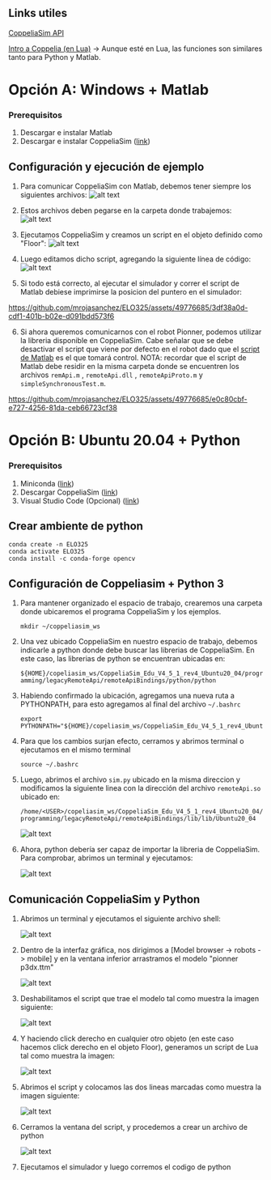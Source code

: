 
<!-- Referencia python -->
<!-- https://blog.sravjti.in/2021/06/26/using-python-api-in-coppeliasim.html -->

## Links utiles
[CoppeliaSim API](https://www.coppeliarobotics.com/helpFiles/en/apiFunctions.htm)

[Intro a Coppelia (en Lua)](https://www.youtube.com/watch?v=l32IiRkCwxg&list=PLjzuoBhdtaXOYfcZOPS98uDTf4aAoDSRR&index=1) -> Aunque esté en Lua, las funciones son similares tanto para Python y Matlab.

# Opción A: Windows + Matlab
### Prerequisitos
1. Descargar e instalar Matlab
2. Descargar e instalar CoppeliaSim ([link](https://www.coppeliarobotics.com/downloads))

## Configuración y ejecución de ejemplo
1. Para comunicar CoppeliaSim con Matlab, debemos tener siempre los siguientes archivos:
 ![alt text](img/copiar.png)

2. Estos archivos deben pegarse en la carpeta donde trabajemos:
 ![alt text](img/pegar.png)

3. Ejecutamos CoppeliaSim y creamos un script en el objeto definido como "Floor":
 ![alt text](img/lua_script_win.png)

4. Luego editamos dicho script, agregando la siguiente línea de código:
 ![alt text](img/setRemoteApi.png)

5. Si todo está correcto, al ejecutar el simulador y correr el script de Matlab debiese imprimirse la posicion del puntero en el simulador:

https://github.com/mrojasanchez/ELO325/assets/49776685/3df38a0d-cdf1-401b-b02e-d091bdd573f6

6. Si ahora queremos comunicarnos con el robot Pionner, podemos utilizar la libreria disponible en CoppeliaSim. Cabe señalar que se debe desactivar el script que viene por defecto en el robot dado que el [script de Matlab](https://github.com/mrojasanchez/ELO325/blob/master/ayudantia_01/matlab/pioneerExample.m) es el que tomará control. NOTA: recordar que el script de Matlab debe residir en la misma carpeta donde se encuentren los archivos `remApi.m` , `remoteApi.dll` , `remoteApiProto.m` y `simpleSynchronousTest.m`.

https://github.com/mrojasanchez/ELO325/assets/49776685/e0c80cbf-e727-4256-81da-ceb66723cf38

# Opción B: Ubuntu 20.04 + Python
### Prerequisitos
1. Miniconda ([link](https://docs.conda.io/en/latest/miniconda.html))
2. Descargar CoppeliaSim ([link](https://www.coppeliarobotics.com/downloads))
3. Visual Studio Code (Opcional) ([link](https://code.visualstudio.com/download))

## Crear ambiente de python
```
conda create -n ELO325
conda activate ELO325
conda install -c conda-forge opencv
```
## Configuración de Coppeliasim + Python 3
1. Para mantener organizado el espacio de trabajo, crearemos una carpeta donde ubicaremos el programa CoppeliaSim y los ejemplos.
 	```
    mkdir ~/coppeliasim_ws
    ``` 
2. Una vez ubicado CoppeliaSim en nuestro espacio de trabajo, debemos indicarle a python donde debe buscar las librerias de CoppeliaSim. En este caso, las librerias de python se encuentran ubicadas en: 

    `${HOME}/copeliasim_ws/CoppeliaSim_Edu_V4_5_1_rev4_Ubuntu20_04/programming/legacyRemoteApi/remoteApiBindings/python/python`

3. Habiendo confirmado la ubicación, agregamos una nueva ruta a PYTHONPATH, para esto agregamos al final del archivo `~/.bashrc`
    ```
    export PYTHONPATH="${HOME}/copeliasim_ws/CoppeliaSim_Edu_V4_5_1_rev4_Ubuntu20_04/programming/legacyRemoteApi/remoteApiBindings/python/python"
    ```
4. Para que los cambios surjan efecto, cerramos y abrimos terminal o ejecutamos en el mismo terminal 

    ```
    source ~/.bashrc
    ```

5. Luego, abrimos el archivo `sim.py` ubicado en la misma direccion y modificamos la siguiente linea con la dirección del archivo `remoteApi.so` ubicado en:

    `/home/<USER>/copeliasim_ws/CoppeliaSim_Edu_V4_5_1_rev4_Ubuntu20_04/programming/legacyRemoteApi/remoteApiBindings/lib/lib/Ubuntu20_04`

    ![alt text](img/drawing0.svg)

6. Ahora, python debería ser capaz de importar la libreria de CoppeliaSim. Para comprobar, abrimos un terminal y ejecutamos:
    
    ![alt text](img/testing.png)

## Comunicación CoppeliaSim y Python

1. Abrimos un terminal y ejecutamos el siguiente archivo shell:

    ![alt text](img/bash_coppelia.png)

2. Dentro de la interfaz gráfica, nos dirigimos a [Model browser -> robots -> mobile] y en la ventana inferior arrastramos el modelo "pionner p3dx.ttm"

    ![alt text](img/pioneer.png)

3. Deshabilitamos el script que trae el modelo tal como muestra la imagen siguiente:

    ![alt text](img/disable_script.png)

4. Y haciendo click derecho en cualquier otro objeto (en este caso hacemos click derecho en el objeto Floor), generamos un script de Lua tal como muestra la imagen:

    ![alt text](img/lua_script_0.png)

5. Abrimos el script y colocamos las dos lineas marcadas como muestra la imagen siguiente:

    ![alt text](img/lua_script_1.png)

6. Cerramos la ventana del script, y procedemos a crear un archivo de python

    ![alt text](img/ejemplo_python.png)

7. Ejecutamos el simulador y luego corremos el codigo de python





    
